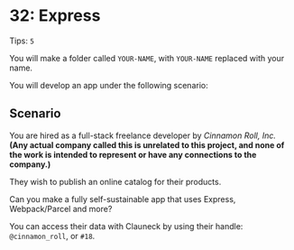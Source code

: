 # 32: Express

Tips: `5`

You will make a folder called `YOUR-NAME`, with `YOUR-NAME` replaced with your name.

You will develop an app under the following scenario:

## Scenario

You are hired as a full-stack freelance developer by *Cinnamon Roll, Inc.* **(Any actual company called this is unrelated to this project, and none of the work is intended to represent or have any connections to the company.)**

They wish to publish an online catalog for their products.

Can you make a fully self-sustainable app that uses Express, Webpack/Parcel and more?

You can access their data with Clauneck by using their handle: `@cinnamon_roll`, or `#18`.
